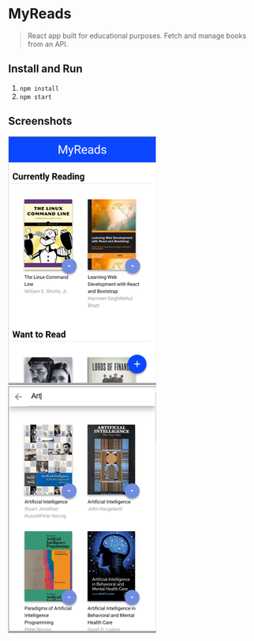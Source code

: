 # MyReads

> React app built for educational purposes. Fetch and manage books from an API.

## Install and Run

1. `npm install`
2. `npm start`

## Screenshots

![main](screenshots/main.png)
![search](screenshots/search.png)
